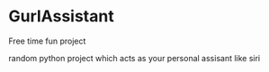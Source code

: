 # GurlAssistant

Free time fun project

random python project which acts as your personal assisant like siri
